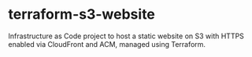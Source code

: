 # terraform-s3-website
Infrastructure as Code project to host a static website on S3 with HTTPS enabled via CloudFront and ACM, managed using Terraform.
